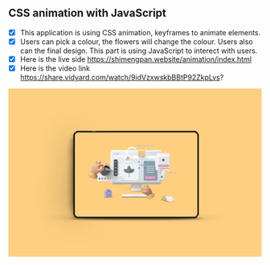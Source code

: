## CSS animation with JavaScript
- [X] This application is using CSS animation, keyframes to animate elements. 
- [X] Users can pick a colour, the flowers will change the colour. Users also can the final design. This part is using JavaScript to interect with users.
- [X] Here is the live side https://shimengpan.website/animation/index.html
- [X] Here is the video link https://share.vidyard.com/watch/9idVzxwskbBBtP92ZkpLvs?
<img src="images/v0.jpg" />